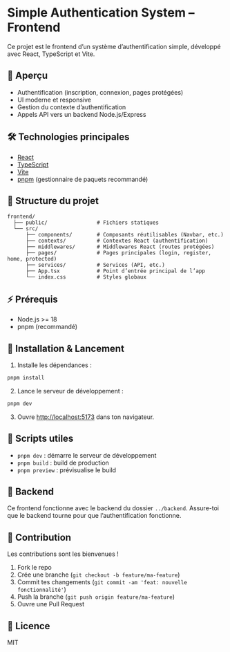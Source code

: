 # Simple Authentication System – Frontend

Ce projet est le frontend d’un système d’authentification simple, développé avec React, TypeScript et Vite.

## 🚀 Aperçu

- Authentification (inscription, connexion, pages protégées)
- UI moderne et responsive
- Gestion du contexte d’authentification
- Appels API vers un backend Node.js/Express

## 🛠️ Technologies principales

- [React](https://react.dev/)
- [TypeScript](https://www.typescriptlang.org/)
- [Vite](https://vitejs.dev/)
- [pnpm](https://pnpm.io/) (gestionnaire de paquets recommandé)

## 📁 Structure du projet

```
frontend/
  ├── public/                # Fichiers statiques
  └── src/
      ├── components/        # Composants réutilisables (Navbar, etc.)
      ├── contexts/          # Contextes React (authentification)
      ├── middlewares/       # Middlewares React (routes protégées)
      ├── pages/             # Pages principales (login, register, home, protected)
      ├── services/          # Services (API, etc.)
      ├── App.tsx            # Point d’entrée principal de l’app
      └── index.css          # Styles globaux
```

## ⚡ Prérequis

- Node.js >= 18
- pnpm (recommandé)

## 🏁 Installation & Lancement

1. Installe les dépendances :

```bash
pnpm install
```

2. Lance le serveur de développement :

```bash
pnpm dev
```

3. Ouvre [http://localhost:5173](http://localhost:5173) dans ton navigateur.

## 📜 Scripts utiles

- `pnpm dev` : démarre le serveur de développement
- `pnpm build` : build de production
- `pnpm preview` : prévisualise le build

## 🔗 Backend

Ce frontend fonctionne avec le backend du dossier `../backend`. Assure-toi que le backend tourne pour que l’authentification fonctionne.

## 🤝 Contribution

Les contributions sont les bienvenues !

1. Fork le repo
2. Crée une branche (`git checkout -b feature/ma-feature`)
3. Commit tes changements (`git commit -am 'feat: nouvelle fonctionnalité'`)
4. Push la branche (`git push origin feature/ma-feature`)
5. Ouvre une Pull Request

## 📄 Licence

MIT
